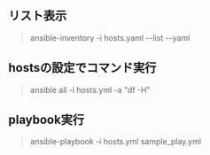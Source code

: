 ## リスト表示
> ansible-inventory -i hosts.yaml --list --yaml

## hostsの設定でコマンド実行
> ansible all -i hosts.yml -a "df -H"

## playbook実行
> ansible-playbook -i hosts.yml sample_play.yml
